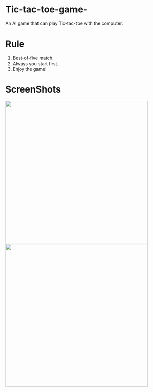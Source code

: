 # Tic-tac-toe-game-
An AI game that can play Tic-tac-toe with the computer.
# Rule
1. Best-of-five match.
2. Always you start first.
3. Enjoy the game!
# ScreenShots
<img src='https://github.com/Appmedia06/The-Tic-tac-toe-game-AI/blob/master/Image_File/img1.png' width=450/>
<img src='https://github.com/Appmedia06/The-Tic-tac-toe-game-AI/blob/master/Image_File/img2.png' width=450/>
